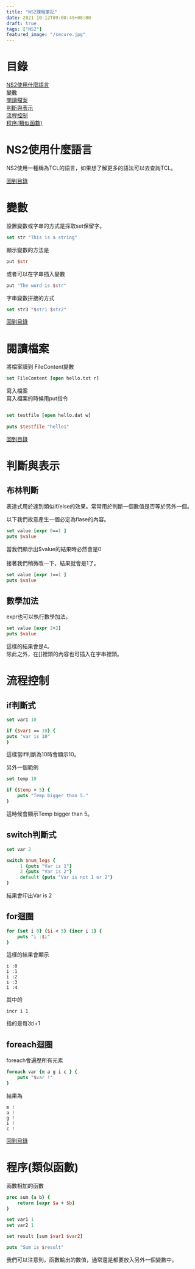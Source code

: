 ```yaml
---
title: "NS2課程筆記"
date: 2021-10-12T09:00:49+08:00
draft: true
tags: ["NS2"]
featured_image: "/secure.jpg"
---
```


<span id="menu"></span>
# 目錄

<a href="#Intro">NS2使用什麼語言</a>  
<a href="#var">變數</a>  
<a href="#ReadFile">閱讀檔案</a>  
<a href="#expressions">判斷與表示</a>  
<a href="#ControlFlow">流程控制</a>  
<a href="#procedures">程序(類似函數)</a>  

<span id="Intro"></span>
# NS2使用什麼語言
NS2使用一種稱為TCL的語言，如果想了解更多的語法可以去查詢TCL。

<a href="#menu">回到目錄</a>  

<span id="var"></span>
# 變數

設置變數或字串的方式是採取set保留字。

```tcl
set str "This is a string"
```

顯示變數的方法是

```tcl
put $str
```
或者可以在字串插入變數

```tcl
put "The word is $str"
```

字串變數拼接的方式

```tcl
set str3 "$str1 $str2"
```
<a href="#menu">回到目錄</a>  


<span id="ReadFile"></span>
# 閱讀檔案

將檔案讀到 FileContent變數

```tcl
set FileContent [open hello.txt r]
```

寫入檔案  
寫入檔案的時候用put指令

```tcl

set testfile [open hello.dat w]
  
puts $testfile "hello1"
```

<a href="#menu">回到目錄</a>  

<span id="expressions"></span>
# 判斷與表示

## 布林判斷
表達式用於達到類似if/else的效果。常常用於判斷一個數值是否等於另外一個。  

以下我們故意產生一個必定為flase的內容。  

```tcl
set value [expr 0==1 ]
puts $value
```
當我們顯示出$value的結果時必然會是0  
<br/>
接著我們稍微改一下，結果就會是1了。  
```tcl
set value [expr 1==1 ]
puts $value
```

## 數學加法

expr也可以執行數學加法。

```tcl
set value [expr 2+2]
puts $value
```
這樣的結果會是4。  
除此之外，在[]裡頭的內容也可插入在字串裡頭。  


<span id="ControlFlow"></span>
# 流程控制

## if判斷式

```tcl
set var1 10

if {$var1 == 10} {
puts "var is 10"
}
```
這樣當if判斷為10時會顯示10。  

另外一個範例

```tcl
set temp 10

if {$temp > 5} {
    puts "Temp bigger than 5."
}
```
這時候會顯示Temp bigger than 5。  

## switch判斷式

```tcl
set var 2

switch $num_legs {
     1 {puts "Var is 1"}
     2 {puts "Var is 2"}
     default {puts "Var is not 1 or 2"}
}
```
結果會印出Var is 2

## for迴圈

```tcl
for {set i 0} {$i < 5} {incr i 1} {
    puts "i :$i"
}
```
這樣的結果會顯示
```
i :0
i :1
i :2
i :3
i :4
```
其中的
```
incr i 1
```
指的是每次i+1

## foreach迴圈

foreach會遍歷所有元素
```tcl
foreach var {m a g i c } {
    puts "$var !"
}
```
結果為
```
m !
a !
g !
i !
c !
```

<a href="#menu">回到目錄</a>  

<span id="procedures"></span>
# 程序(類似函數)

兩數相加的函數

```tcl
proc sum {a b} {
    return [expr $a + $b]
}

set var1 1
set var2 1

set result [sum $var1 $var2]

puts "Sum is $result"
```
我們可以注意到，函數輸出的數值，通常還是都要放入另外一個變數中。  

